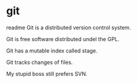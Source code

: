 # git
readme
Git is a distributed version control system.

Git is free software distributed undel the GPL.

Git has a mutable index called stage.

Git tracks changes of files.

My stupid boss still prefers SVN.
